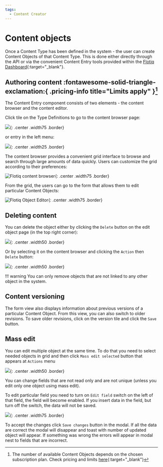 ```yaml
---
tags:
  - Content Creator
---
```


# Content objects

Once a Content Type has been defined in the system - the user can create Content Objects of that Content Type.
This is done either directly through the API or via the convenient Content Entry tools
provided within the [Flotiq Dashboard](https://editor.flotiq.com){:target="_blank"}.

## Authoring content :fontawesome-solid-triangle-exclamation:{ .pricing-info title="Limits apply" }[^1]

The Content Entry component consists of two elements - the content browser and the content editor.

Click tile on the Type Definitions to go to the content browser page:

![](../images/TypeDefinitionsTilesAll.png){: .center .width75 .border}

or entry in the left menu:

![](../images/ContentMenu.png){: .center .width25 .border}

The content browser provides a convenient grid interface to browse and search through large amounts of data quickly.
Users can customize the grid according to their preferences:

![Flotiq content browser](../images/GridView.png){: .center .width75 .border}

From the grid, the users can go to the form that allows them to edit particular Content Objects:

![Flotiq Object Editor](../images/EditObject.png){: .center .width75 .border}

## Deleting content

You can delete the object either by clicking the `Delete` button on the edit object page (in the top right corner):

![](../images/co-form/EditButtons.png){: .center .width50 .border}

Or by selecting it on the content browser and clicking the `Action` then `Delete` button:

![](../images/GridBatchDelete.png){: .center .width50 .border}

!!! warning
    You can only remove objects that are not linked to any other object in the system.

## Content versioning

The form view also displays information about previous versions of a particular Content Object.
From this view, you can also switch to older revisions.
To save older revisions, click on the version tile and click the `Save` button.

## Mass edit

You can edit multiple object at the same time. To do that you need to select needed objects in grid and then click
`Mass edit selected` button that appears at `Actions` menu

![](../images/blogpost-grid-mass-edit.png){: .center .width50 .border}

You can change fields that are not read only and are not unique (unless you edit only one object using mass edit).

To edit particular field you need to turn on `Edit field` switch on the left of that field,
the field will become enabled. If you insert data in the field, but turn off the switch, the data will not be saved.

![](../images/blogpost-mass-edit.png){: .center .width75 .border}

To accept the changes click `Save changes` button in the modal.
If all the data are correct the modal will disappear and toast with number of updated object will appear.
If something was wrong the errors will appear in modal nest to fields that are incorrect.

[^1]: The number of available Content Objects depends on the chosen subscription plan.
Check pricing and limits [here](https://flotiq.com/pricing){:target="_blank"}
